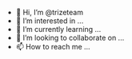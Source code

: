 - 👋 Hi, I’m @trizeteam
- 👀 I’m interested in ...
- 🌱 I’m currently learning ...
- 💞️ I’m looking to collaborate on ...
- 📫 How to reach me ...

<!---
trizeteam/trizeteam is a ✨ special ✨ repository because its `README.md` (this file) appears on your GitHub profile.
You can click the Preview link to take a look at your changes.
--->
